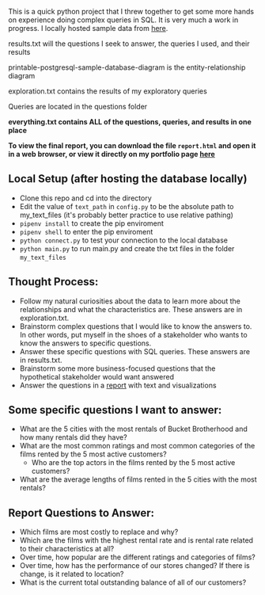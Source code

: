This is a quick python project that I threw together to get some more hands on experience doing complex queries in SQL. It is very much a work in progress. I locally hosted sample data from [here](https://www.postgresqltutorial.com/postgresql-sample-database/).

results.txt will the questions I seek to answer, the queries I used, and their results

printable-postgresql-sample-database-diagram is the entity-relationship diagram

exploration.txt contains the results of my exploratory queries

Queries are located in the questions folder

**everything.txt contains ALL of the questions, queries, and results in one place**

**To view the final report, you can download the file `report.html` and open it in a web browser, or view it directly on my portfolio page [here](https://cjakuc.github.io/PDFs/report.html)**

## Local Setup (after hosting the database locally)
* Clone this repo and cd into the directory
* Edit the value of `text_path` in `config.py` to be the absolute path to my_text_files (it's probably better practice to use relative pathing)
* `pipenv install` to create the pip enviroment
* `pipenv shell` to enter the pip enviroment
* `python connect.py` to test your connection to the local database
* `python main.py` to run main.py and create the txt files in the folder `my_text_files`

## Thought Process:
* Follow my natural curiosities about the data to learn more about the relationships and what the characteristics are. These answers are in exploration.txt.
* Brainstorm complex questions that I would like to know the answers to. In other words, put myself in the shoes of a stakeholder who wants to know the answers to specific questions.
* Answer these specific questions with SQL queries. These answers are in results.txt.
* Brainstorm some more business-focused questions that the hypothetical stakeholder would want answered
* Answer the questions in a [report](https://cjakuc.github.io/PDFs/report.html) with text and visualizations

## Some specific questions I want to answer:
* What are the 5 cities with the most rentals of Bucket Brotherhood and how many rentals did they have?
* What are the most common ratings and most common categories of the films rented by the 5 most active customers?
   * Who are the top actors in the films rented by the 5 most active customers?
* What are the average lengths of films rented in the 5 cities with the most rentals?

## Report Questions to Answer:
* Which films are most costly to replace and why?
* Which are the films with the highest rental rate and is rental rate related to their characteristics at all?
* Over time, how popular are the different ratings and categories of films?
* Over time, how has the performance of our stores changed? If there is change, is it related to location?
* What is the current total outstanding balance of all of our customers?